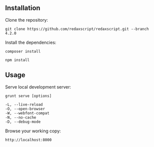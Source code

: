 Installation
------------

Clone the repository:

```
git clone https://github.com/redaxscript/redaxscript.git --branch 4.2.0
```

Install the dependencies:

```
composer install
```

```
npm install
```


Usage
-----

Serve local development server:

```
grunt serve [options]

-L, --live-reload
-O, --open-browser
-W, --webfont-compat
-N, --no-cache
-D, --debug-mode
```

Browse your working copy:

```
http://localhost:8000
```
